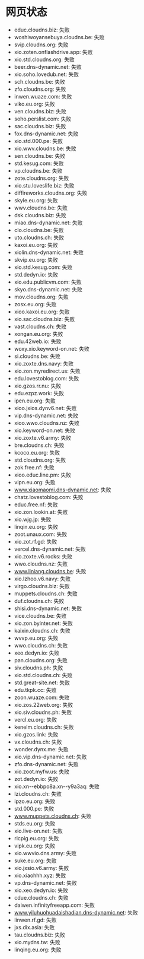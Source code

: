 # 网页状态
- educ.cloudns.biz: 失败
- woshiwoyansebuya.cloudns.be: 失败
- svip.cloudns.org: 失败
- xio.zoten.onflashdrive.app: 失败
- xio.std.cloudns.org: 失败
- beer.dns-dynamic.net: 失败
- xio.soho.lovedub.net: 失败
- sch.cloudns.be: 失败
- zfo.cloudns.org: 失败
- inwen.wuaze.com: 失败
- viko.eu.org: 失败
- ven.cloudns.biz: 失败
- soho.perslist.com: 失败
- sac.cloudns.biz: 失败
- fox.dns-dynamic.net: 失败
- xio.std.000.pe: 失败
- xio.wwv.cloudns.be: 失败
- sen.cloudns.be: 失败
- std.kesug.com: 失败
- vp.cloudns.be: 失败
- zote.cloudns.org: 失败
- xio.stu.loveslife.biz: 失败
- diffireworks.cloudns.org: 失败
- skyle.eu.org: 失败
- wwv.cloudns.be: 失败
- dsk.cloudns.biz: 失败
- miao.dns-dynamic.net: 失败
- clo.cloudns.be: 失败
- uto.cloudns.ch: 失败
- kaxoi.eu.org: 失败
- xiolin.dns-dynamic.net: 失败
- skvip.eu.org: 失败
- xio.std.kesug.com: 失败
- std.dedyn.io: 失败
- xio.edu.publicvm.com: 失败
- skyo.dns-dynamic.net: 失败
- mov.cloudns.org: 失败
- zosx.eu.org: 失败
- xioo.kaxoi.eu.org: 失败
- xio.sac.cloudns.biz: 失败
- vast.cloudns.ch: 失败
- xongan.eu.org: 失败
- edu.42web.io: 失败
- woxy.xio.keyword-on.net: 失败
- si.cloudns.be: 失败
- xio.zoxte.dns.navy: 失败
- xio.zon.myredirect.us: 失败
- edu.lovestoblog.com: 失败
- xio.gzos.rr.nu: 失败
- edu.ezpz.work: 失败
- ipen.eu.org: 失败
- xioo.jxios.dynv6.net: 失败
- vip.dns-dynamic.net: 失败
- xioo.wwo.cloudns.nz: 失败
- xio.keyword-on.net: 失败
- xio.zoxte.v6.army: 失败
- bre.cloudns.ch: 失败
- kcoco.eu.org: 失败
- std.cloudns.org: 失败
- zok.free.nf: 失败
- xioo.educ.line.pm: 失败
- vipn.eu.org: 失败
- www.xiaomaomi.dns-dynamic.net: 失败
- chatz.lovestoblog.com: 失败
- educ.free.nf: 失败
- xio.zon.lookin.at: 失败
- xio.wjg.jp: 失败
- linqin.eu.org: 失败
- zoot.unaux.com: 失败
- xio.zot.rf.gd: 失败
- vercel.dns-dynamic.net: 失败
- xio.zoxte.v6.rocks: 失败
- wwo.cloudns.nz: 失败
- www.liniang.cloudns.be: 失败
- xio.lzhoo.v6.navy: 失败
- virgo.cloudns.biz: 失败
- muppets.cloudns.ch: 失败
- duf.cloudns.ch: 失败
- shisi.dns-dynamic.net: 失败
- vice.cloudns.be: 失败
- xio.zon.byinter.net: 失败
- kaixin.cloudns.ch: 失败
- wvvp.eu.org: 失败
- wwo.cloudns.ch: 失败
- xeo.dedyn.io: 失败
- pan.cloudns.org: 失败
- siv.cloudns.ph: 失败
- xio.std.cloudns.ch: 失败
- std.great-site.net: 失败
- edu.tkpk.cc: 失败
- zoon.wuaze.com: 失败
- xio.zos.22web.org: 失败
- xio.siv.cloudns.ph: 失败
- vercl.eu.org: 失败
- kenelm.cloudns.ch: 失败
- xio.gzos.link: 失败
- vx.cloudns.ch: 失败
- wonder.dynx.me: 失败
- xio.vip.dns-dynamic.net: 失败
- zfo.dns-dynamic.net: 失败
- xio.zoot.myfw.us: 失败
- zot.dedyn.io: 失败
- xio.xn--ebbpo8a.xn--y9a3aq: 失败
- lzi.cloudns.ch: 失败
- ipzo.eu.org: 失败
- std.000.pe: 失败
- www.muppets.cloudns.ch: 失败
- stds.eu.org: 失败
- xio.live-on.net: 失败
- ricpig.eu.org: 失败
- vipk.eu.org: 失败
- xio.wwvio.dns.army: 失败
- suke.eu.org: 失败
- xio.jxsio.v6.army: 失败
- xio.xiaohhh.xyz: 失败
- vp.dns-dynamic.net: 失败
- xio.xeo.dedyn.io: 失败
- cdue.cloudns.ch: 失败
- daiwen.infinityfreeapp.com: 失败
- www.yiluhuohuadaishadian.dns-dynamic.net: 失败
- linwen.rf.gd: 失败
- jxs.dix.asia: 失败
- tau.cloudns.biz: 失败
- xio.mydns.tw: 失败
- linqing.eu.org: 失败
